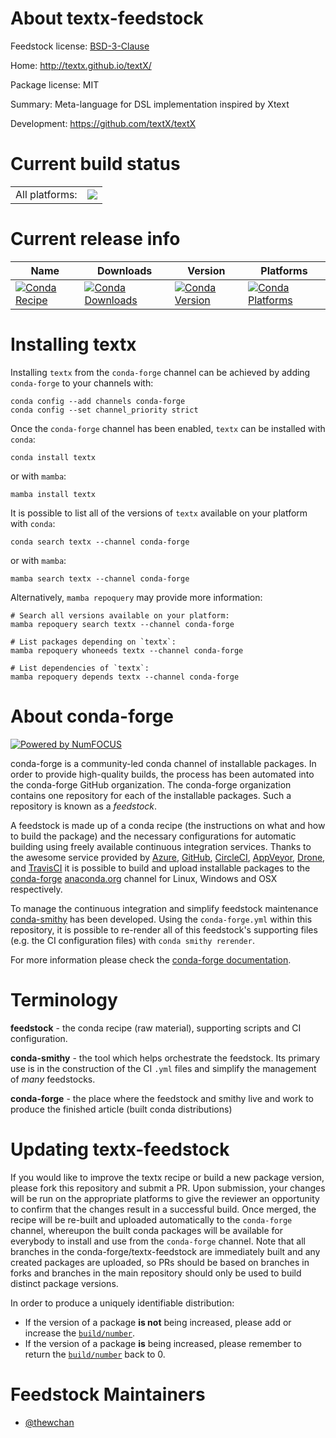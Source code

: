 About textx-feedstock
=====================

Feedstock license: [BSD-3-Clause](https://github.com/conda-forge/textx-feedstock/blob/main/LICENSE.txt)

Home: http://textx.github.io/textX/

Package license: MIT

Summary: Meta-language for DSL implementation inspired by Xtext

Development: https://github.com/textX/textX

Current build status
====================


<table><tr><td>All platforms:</td>
    <td>
      <a href="https://dev.azure.com/conda-forge/feedstock-builds/_build/latest?definitionId=19193&branchName=main">
        <img src="https://dev.azure.com/conda-forge/feedstock-builds/_apis/build/status/textx-feedstock?branchName=main">
      </a>
    </td>
  </tr>
</table>

Current release info
====================

| Name | Downloads | Version | Platforms |
| --- | --- | --- | --- |
| [![Conda Recipe](https://img.shields.io/badge/recipe-textx-green.svg)](https://anaconda.org/conda-forge/textx) | [![Conda Downloads](https://img.shields.io/conda/dn/conda-forge/textx.svg)](https://anaconda.org/conda-forge/textx) | [![Conda Version](https://img.shields.io/conda/vn/conda-forge/textx.svg)](https://anaconda.org/conda-forge/textx) | [![Conda Platforms](https://img.shields.io/conda/pn/conda-forge/textx.svg)](https://anaconda.org/conda-forge/textx) |

Installing textx
================

Installing `textx` from the `conda-forge` channel can be achieved by adding `conda-forge` to your channels with:

```
conda config --add channels conda-forge
conda config --set channel_priority strict
```

Once the `conda-forge` channel has been enabled, `textx` can be installed with `conda`:

```
conda install textx
```

or with `mamba`:

```
mamba install textx
```

It is possible to list all of the versions of `textx` available on your platform with `conda`:

```
conda search textx --channel conda-forge
```

or with `mamba`:

```
mamba search textx --channel conda-forge
```

Alternatively, `mamba repoquery` may provide more information:

```
# Search all versions available on your platform:
mamba repoquery search textx --channel conda-forge

# List packages depending on `textx`:
mamba repoquery whoneeds textx --channel conda-forge

# List dependencies of `textx`:
mamba repoquery depends textx --channel conda-forge
```


About conda-forge
=================

[![Powered by
NumFOCUS](https://img.shields.io/badge/powered%20by-NumFOCUS-orange.svg?style=flat&colorA=E1523D&colorB=007D8A)](https://numfocus.org)

conda-forge is a community-led conda channel of installable packages.
In order to provide high-quality builds, the process has been automated into the
conda-forge GitHub organization. The conda-forge organization contains one repository
for each of the installable packages. Such a repository is known as a *feedstock*.

A feedstock is made up of a conda recipe (the instructions on what and how to build
the package) and the necessary configurations for automatic building using freely
available continuous integration services. Thanks to the awesome service provided by
[Azure](https://azure.microsoft.com/en-us/services/devops/), [GitHub](https://github.com/),
[CircleCI](https://circleci.com/), [AppVeyor](https://www.appveyor.com/),
[Drone](https://cloud.drone.io/welcome), and [TravisCI](https://travis-ci.com/)
it is possible to build and upload installable packages to the
[conda-forge](https://anaconda.org/conda-forge) [anaconda.org](https://anaconda.org/)
channel for Linux, Windows and OSX respectively.

To manage the continuous integration and simplify feedstock maintenance
[conda-smithy](https://github.com/conda-forge/conda-smithy) has been developed.
Using the ``conda-forge.yml`` within this repository, it is possible to re-render all of
this feedstock's supporting files (e.g. the CI configuration files) with ``conda smithy rerender``.

For more information please check the [conda-forge documentation](https://conda-forge.org/docs/).

Terminology
===========

**feedstock** - the conda recipe (raw material), supporting scripts and CI configuration.

**conda-smithy** - the tool which helps orchestrate the feedstock.
                   Its primary use is in the construction of the CI ``.yml`` files
                   and simplify the management of *many* feedstocks.

**conda-forge** - the place where the feedstock and smithy live and work to
                  produce the finished article (built conda distributions)


Updating textx-feedstock
========================

If you would like to improve the textx recipe or build a new
package version, please fork this repository and submit a PR. Upon submission,
your changes will be run on the appropriate platforms to give the reviewer an
opportunity to confirm that the changes result in a successful build. Once
merged, the recipe will be re-built and uploaded automatically to the
`conda-forge` channel, whereupon the built conda packages will be available for
everybody to install and use from the `conda-forge` channel.
Note that all branches in the conda-forge/textx-feedstock are
immediately built and any created packages are uploaded, so PRs should be based
on branches in forks and branches in the main repository should only be used to
build distinct package versions.

In order to produce a uniquely identifiable distribution:
 * If the version of a package **is not** being increased, please add or increase
   the [``build/number``](https://docs.conda.io/projects/conda-build/en/latest/resources/define-metadata.html#build-number-and-string).
 * If the version of a package **is** being increased, please remember to return
   the [``build/number``](https://docs.conda.io/projects/conda-build/en/latest/resources/define-metadata.html#build-number-and-string)
   back to 0.

Feedstock Maintainers
=====================

* [@thewchan](https://github.com/thewchan/)


